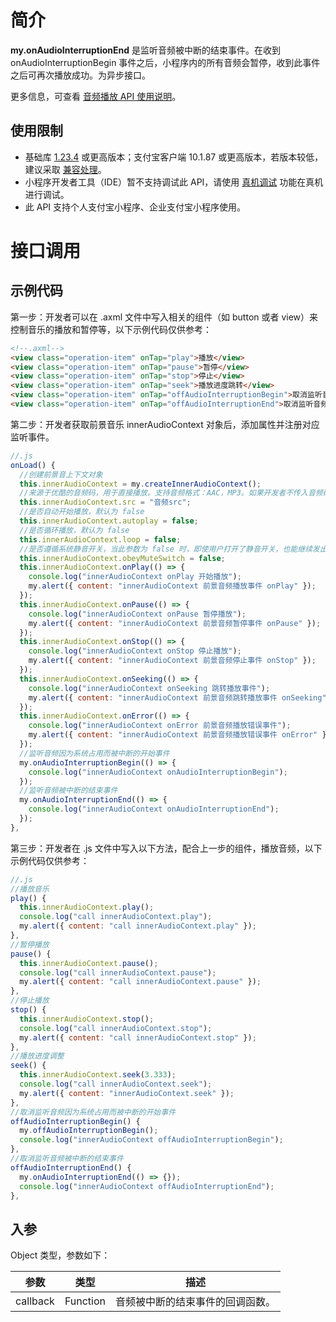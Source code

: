 # 简介
**my.onAudioInterruptionEnd** 是监听音频被中断的结束事件。在收到 onAudioInterruptionBegin 事件之后，小程序内的所有音频会暂停，收到此事件之后可再次播放成功。为异步接口。

更多信息，可查看 [音频播放 API 使用说明](https://opendocs.alipay.com/mini/03l3fn)。

## 使用限制

- 基础库 [1.23.4](https://opendocs.alipay.com/mini/framework/lib) 或更高版本；支付宝客户端 10.1.87 或更高版本，若版本较低，建议采取 [兼容处理](https://opendocs.alipay.com/mini/framework/compatibility)。
- 小程序开发者工具（IDE）暂不支持调试此 API，请使用 [真机调试](https://opendocs.alipay.com/mini/ide/remote-debug) 功能在真机进行调试。
- 此 API 支持个人支付宝小程序、企业支付宝小程序使用。

# 接口调用

## 示例代码
第一步：开发者可以在 .axml 文件中写入相关的组件（如 button 或者 view）来控制音乐的播放和暂停等，以下示例代码仅供参考：
```html
<!--.axml-->
<view class="operation-item" onTap="play">播放</view>
<view class="operation-item" onTap="pause">暂停</view>
<view class="operation-item" onTap="stop">停止</view>
<view class="operation-item" onTap="seek">播放进度跳转</view>
<view class="operation-item" onTap="offAudioInterruptionBegin">取消监听音频因为系统占用而被中断的开始事件</view>
<view class="operation-item" onTap="offAudioInterruptionEnd">取消监听音频被中断的结束事件</view>
```
第二步：开发者获取前景音乐 innerAudioContext 对象后，添加属性并注册对应监听事件。
```javascript
//.js
onLoad() {
  //创建前景音上下文对象
  this.innerAudioContext = my.createInnerAudioContext();
  //来源于优酷的音频码，用于直接播放。支持音频格式：AAC，MP3。如果开发者不传入音频码，控制台不会报错，但无音频播放。
  this.innerAudioContext.src = "音频src";
  //是否自动开始播放，默认为 false
  this.innerAudioContext.autoplay = false;
  //是否循环播放，默认为 false
  this.innerAudioContext.loop = false;
  //是否遵循系统静音开关，当此参数为 false 时，即使用户打开了静音开关，也能继续发出声音，默认值 true(注意：此参数仅 iOS 支持)。
  this.innerAudioContext.obeyMuteSwitch = false;
  this.innerAudioContext.onPlay(() => {
    console.log("innerAudioContext onPlay 开始播放");
    my.alert({ content: "innerAudioContext 前景音频播放事件 onPlay" });
  });
  this.innerAudioContext.onPause(() => {
    console.log("innerAudioContext onPause 暂停播放");
    my.alert({ content: "innerAudioContext 前景音频暂停事件 onPause" });
  });
  this.innerAudioContext.onStop(() => {
    console.log("innerAudioContext onStop 停止播放");
    my.alert({ content: "innerAudioContext 前景音频停止事件 onStop" });
  });
  this.innerAudioContext.onSeeking(() => {
    console.log("innerAudioContext onSeeking 跳转播放事件");
    my.alert({ content: "innerAudioContext 前景音频跳转播放事件 onSeeking" });
  });
  this.innerAudioContext.onError(() => {
    console.log("innerAudioContext onError 前景音频播放错误事件");
    my.alert({ content: "innerAudioContext 前景音频播放错误事件 onError" });
  });
  //监听音频因为系统占用而被中断的开始事件
  my.onAudioInterruptionBegin(() => {
    console.log("innerAudioContext onAudioInterruptionBegin");
  });
  //监听音频被中断的结束事件
  my.onAudioInterruptionEnd(() => {
    console.log("innerAudioContext onAudioInterruptionEnd");
  });
},
```
第三步：开发者在 .js 文件中写入以下方法，配合上一步的组件，播放音频，以下示例代码仅供参考：
```javascript
//.js
//播放音乐
play() {
  this.innerAudioContext.play();
  console.log("call innerAudioContext.play");
  my.alert({ content: "call innerAudioContext.play" });
},
//暂停播放
pause() {
  this.innerAudioContext.pause();
  console.log("call innerAudioContext.pause");
  my.alert({ content: "call innerAudioContext.pause" });
},
//停止播放
stop() {
  this.innerAudioContext.stop();
  console.log("call innerAudioContext.stop");
  my.alert({ content: "call innerAudioContext.stop" });
},
//播放进度调整
seek() {
  this.innerAudioContext.seek(3.333);
  console.log("call innerAudioContext.seek");
  my.alert({ content: "innerAudioContext.seek" });
},
//取消监听音频因为系统占用而被中断的开始事件
offAudioInterruptionBegin() {
  my.offAudioInterruptionBegin();
  console.log("innerAudioContext offAudioInterruptionBegin");
},
//取消监听音频被中断的结束事件
offAudioInterruptionEnd() {
  my.onAudioInterruptionEnd(() => {});
  console.log("innerAudioContext offAudioInterruptionEnd");
},
```

## 入参
Object 类型，参数如下：

| **参数** | **类型** | **描述** |
| --- | --- | --- |
| callback | Function | 音频被中断的结束事件的回调函数。 |
